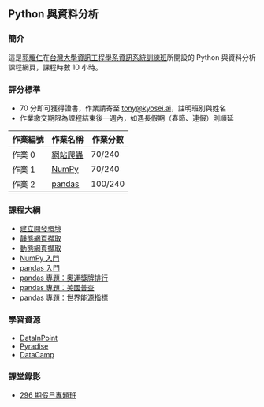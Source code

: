 ## Python 與資料分析

### 簡介

這是[郭耀仁](https://www.facebook.com/yaojen.kuo.1)在[台灣大學資訊工程學系資訊系統訓練班](https://www.csie.ntu.edu.tw/train/)所開設的 Python 與資料分析課程網頁，課程時數 10 小時。

### 評分標準

- 70 分即可獲得證書，作業請寄至 tony@kyosei.ai，註明班別與姓名
- 作業繳交期限為課程結束後一週內，如遇長假期（春節、連假）則順延

|作業編號|作業名稱|作業分數|
|-------|------|-------|
|作業 0|[網站爬蟲](https://yaojenkuo.io/py4da/dynamic_scraper.slides.html#/4)|70/240|
|作業 1|[NumPy](https://yaojenkuo.io/py4da/intro_2_numpy.slides.html#/11)|70/240|
|作業 2|[pandas](https://yaojenkuo.io/py4da/pandas_energy_indicator.slides.html#/2)|100/240|

### 課程大綱

- [建立開發環境](https://yaojenkuo.io/py4da/dev_env.slides.html)
- [靜態網頁擷取](https://yaojenkuo.io/py4da/static_scraper.slides.html)
- [動態網頁擷取](https://yaojenkuo.io/py4da/dynamic_scraper.slides.html)
- [NumPy 入門](https://yaojenkuo.io/py4da/intro_2_numpy.slides.html)
- [pandas 入門](https://yaojenkuo.io/py4da/pandas_intro.slides.html)
- [pandas 專題：奧運獎牌排行](https://yaojenkuo.io/py4da/pandas_olympic.slides.html)
- [pandas 專題：美國普查](https://yaojenkuo.io/py4da/pandas_us_census.slides.html)
- [pandas 專題：世界能源指標](https://yaojenkuo.io/py4da/pandas_energy_indicator.slides.html)

### 學習資源

- [DataInPoint](https://www.facebook.com/datainpoint)
- [Pyradise](https://www.facebook.com/pyradise.geek)
- [DataCamp](https://www.datacamp.com/courses/tech:python?tap_a=5644-dce66f&tap_s=194899-1fb421)

### 課堂錄影

- [296 期假日專題班](https://www.youtube.com/playlist?list=PLEq7iw5uOtuXT7oIDBpC-P4Rg155hi_sD)